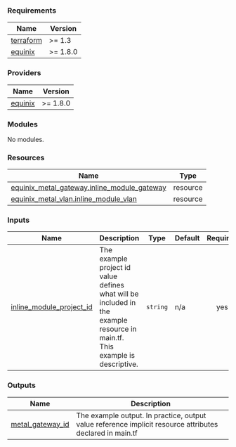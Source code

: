 <!-- BEGIN_TF_DOCS -->
### Requirements

| Name | Version |
|------|---------|
| <a name="requirement_terraform"></a> [terraform](#requirement\_terraform) | >= 1.3 |
| <a name="requirement_equinix"></a> [equinix](#requirement\_equinix) | >= 1.8.0 |

### Providers

| Name | Version |
|------|---------|
| <a name="provider_equinix"></a> [equinix](#provider\_equinix) | >= 1.8.0 |

### Modules

No modules.

### Resources

| Name | Type |
|------|------|
| [equinix_metal_gateway.inline_module_gateway](https://registry.terraform.io/providers/equinix/equinix/latest/docs/resources/metal_gateway) | resource |
| [equinix_metal_vlan.inline_module_vlan](https://registry.terraform.io/providers/equinix/equinix/latest/docs/resources/metal_vlan) | resource |

### Inputs

| Name | Description | Type | Default | Required |
|------|-------------|------|---------|:--------:|
| <a name="input_inline_module_project_id"></a> [inline\_module\_project\_id](#input\_inline\_module\_project\_id) | The example project id value defines what will be included in the example resource in main.tf. This example is descriptive. | `string` | n/a | yes |

### Outputs

| Name | Description |
|------|-------------|
| <a name="output_metal_gateway_id"></a> [metal\_gateway\_id](#output\_metal\_gateway\_id) | The example output. In practice, output value reference implicit resource attributes declared in main.tf |
<!-- END_TF_DOCS -->